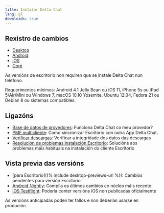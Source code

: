 ```yaml
---
title: Instalar Delta Chat
lang: gl
downloads: true
---
```


## Rexistro de cambios

* [Desktop](https://github.com/deltachat/deltachat-desktop/blob/master/CHANGELOG.md)
* [Android](https://github.com/deltachat/deltachat-android/blob/master/CHANGELOG.md)
* [iOS](https://github.com/deltachat/deltachat-ios/blob/master/CHANGELOG.md)
* [Core](https://github.com/deltachat/deltachat-core-rust/blob/master/CHANGELOG.md)

As versións de escritorio non requiren que se instale Delta Chat nun teléfono.

Requerimentos mínimos:
Android 4.1 Jelly Bean
ou iOS 11, iPhone 5s ou iPad 5/Air/Mini
ou Windows 7, macOS 10.10 Yosemite, Ubuntu 12.04, Fedora 21 ou Debian 8
ou sistemas compatibles.

## Ligazóns

* [Base de datos de provedores](https://providers.delta.chat/): Funciona Delta Chat co meu provedor?
* [PMF multicliente](help#multiclient): Como sincronizar Escritorio con outra App Delta Chat.
* [Verificar descargas](verify-downloads): Verificar a integridade dos datos das descargas
* [Resolución de problemas instalación Escritorio](https://github.com/deltachat/deltachat-desktop/blob/master/docs/TROUBLESHOOTING.md): Solucións aos problemas máis habituais na instalación do cliente Escritorio

## Vista previa das versións

* [para Escritorio]({% include desktop-previews-url %}): Cambios pendentes para versión Escritorio
* [Android Nightly](https://download.delta.chat/android/nightly/): Compila os últimos cambios co núcleo máis recente
* [iOS Testflight](https://testflight.apple.com/join/uEMc1NxS): Podería conter versións iOS non publicadas oficialmente

As versións anticipadas poden ter fallos e non deberían usarse en produción.